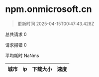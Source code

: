 
  # npm.onmicrosoft.cn

  > 更新时间 2025-04-15T00:47:43.428Z
  
  总共请求 0

  请求报错 0

  平均耗时 NaNms

|城市|ip|下载大小|速度|
|-----|----------|---|---|

  